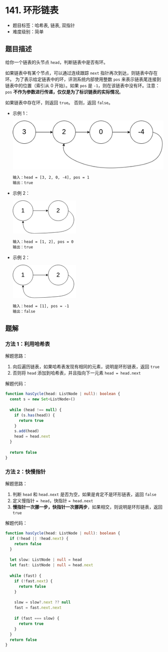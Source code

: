 # 141. 环形链表

- 题目标签：哈希表, 链表, 双指针
- 难度级别：简单

## 题目描述

给你一个链表的头节点 `head`，判断链表中是否有环。

如果链表中有某个节点，可以通过连续跟踪 `next` 指针再次到达，则链表中存在环。 为了表示给定链表中的环，评测系统内部使用整数 `pos` 来表示链表尾连接到链表中的位置（索引从 0 开始）。如果 `pos` 是 `-1`，则在该链表中没有环。注意：`pos` **不作为参数进行传递，仅仅是为了标识链表的实际情况**。

如果链表中存在环，则返回 `true`。 否则，返回 `false`。

- 示例 1：

  ![环形链表测试1](./images/circularlinkedlist.png)

  ```txt
  输入：head = [3, 2, 0, -4], pos = 1
  输出：true
  ```

- 示例 2：

  ![环形链表测试2](./images/circularlinkedlist_test2.png)

  ```txt
  输入：head = [1, 2], pos = 0
  输出：true
  ```

- 示例 2：

  ![环形链表测试2](./images/circularlinkedlist_test2.png)

  ```txt
  输入：head = [1], pos = -1
  输出：false
  ```

## 题解

### 方法 1：利用哈希表

解题思路：

1. 向后遍历链表，如果哈希表发现有相同的元素，说明是环形链表，返回 `true`
2. 否则将 `head` 添加到哈希表，并且指向下一元素 `head = head.next`

解题代码：

```ts
function hasCycle(head: ListNode | null): boolean {
  const s = new Set<ListNode>()

  while (head !== null) {
    if (s.has(head)) {
      return true
    }
    s.add(head)
    head = head.next
  }

  return false
}
```

### 方法 2：快慢指针

解题思路：

1. 判断 `head` 和 `head.next` 是否为空，如果是肯定不是环形链表，返回 `false`
2. 定义慢指针 `= head`，快指针 `= head.next`
3. **慢指针一次挪一步，快指针一次挪两步**，如果相交，则说明是环形链表，返回 `true`

解题代码：

```ts
function hasCycle(head: ListNode | null): boolean {
  if (!head || !head.next) {
    return false
  }

  let slow: ListNode | null = head
  let fast: ListNode | null = head.next

  while (fast) {
    if (!fast.next) {
      return false
    }

    slow = slow?.next ?? null
    fast = fast.next.next

    if (fast === slow) {
      return true
    }
  }
  return false
}
```
